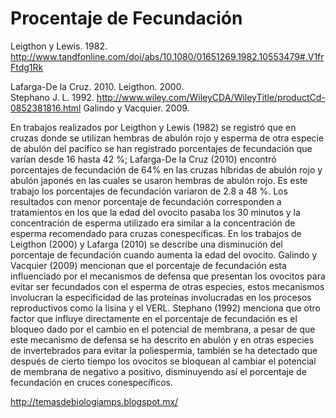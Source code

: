 # Procentaje de Fecundación 


Leigthon y Lewis. 1982. http://www.tandfonline.com/doi/abs/10.1080/01651269.1982.10553479#.V1frFtdg1Rk

Lafarga-De la Cruz. 2010. 
Leigthon. 2000.  
Stephano J. L. 1992. http://www.wiley.com/WileyCDA/WileyTitle/productCd-0852381816.html
Galindo y Vacquier. 2009.

En trabajos realizados por Leigthon y Lewis (1982) se registró que en cruzas donde se utilizan hembras de abulón rojo y esperma de otra especie de abulón del pacífico se han registrado porcentajes de fecundación que varían desde 16 hasta 42 %; Lafarga-De la Cruz (2010) encontró porcentajes de fecundación de 64% en las cruzas híbridas de abulón rojo y abulón japonés en las cuales se usaron hembras de abulón rojo. Es este trabajo los porcentajes de fecundación variaron de 2.8 a 48 %. Los resultados con menor porcentaje de fecundación corresponden a tratamientos en los que la edad del ovocito pasaba los 30 minutos y la concentración de esperma utilizado era similar a la concentración de esperma recomendado para cruzas conespecíficas. En los trabajos de Leigthon (2000) y Lafarga (2010) se describe una disminución del porcentaje de fecundación cuando aumenta la edad del ovocito. Galindo y Vacquier (2009) mencionan que el porcentaje de fecundación esta influenciado por el mecanismos de defensa que presentan los ovocitos para evitar ser fecundados con el esperma de otras especies, estos mecanismos involucran la especificidad de las proteínas involucradas en los procesos reproductivos como la lisina y el VERL.  Stephano (1992) menciona que otro factor que influye directamente en el porcentaje de fecundación es el bloqueo dado por el cambio en el potencial de membrana, a pesar de que este mecanismo de defensa se ha descrito en abulón y en otras especies de invertebrados para evitar la poliespermia, también se ha detectado que después de cierto tiempo los ovocitos se bloquean al cambiar el potencial de membrana de negativo a positivo, disminuyendo así el porcentaje de fecundación en cruces conespecíficos.

http://temasdebiologiamps.blogspot.mx/
